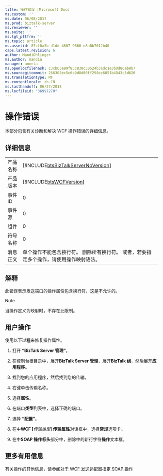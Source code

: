 ```yaml
---
title: 操作错误 |Microsoft Docs
ms.custom: ''
ms.date: 06/08/2017
ms.prod: biztalk-server
ms.reviewer: ''
ms.suite: ''
ms.tgt_pltfrm: ''
ms.topic: article
ms.assetid: 87cf0a5b-d1dd-4807-9660-e8a8b7012b40
caps.latest.revision: 6
author: MandiOhlinger
ms.author: mandia
manager: anneta
ms.openlocfilehash: c3cb63e90f85c830c30524b3adc1e3b0d86ab8b7
ms.sourcegitcommit: 266308ec5c6a9d8d80ff298ee6051b4843c5d626
ms.translationtype: MT
ms.contentlocale: zh-CN
ms.lasthandoff: 06/27/2018
ms.locfileid: "36997270"
---
```

# <a name="action-errors"></a>操作错误
本部分包含有关诊断和解决 WCF 操作错误的详细信息。  
  
## <a name="details"></a>详细信息  
  
|                 |                                                                                                                                                     |
|-----------------|-----------------------------------------------------------------------------------------------------------------------------------------------------|
|  产品名称   |                                 [!INCLUDE[btsBizTalkServerNoVersion](../includes/btsbiztalkservernoversion-md.md)]                                  |
| 产品版本 |                                             [!INCLUDE[btsWCFVersion](../includes/btswcfversion-md.md)]                                              |
|    事件 ID     |                                                                          0                                                                          |
|  事件源   |                                                                          0                                                                          |
|    组件    |                                                                          0                                                                          |
|  符号名称  |                                                                          0                                                                          |
|  消息正文   | 单个操作不能包含换行符。 删除所有换行符。 或者，若要指定多个操作，请使用操作映射语法。 |
  
## <a name="explanation"></a>解释  
 此错误表示发送端口的操作属性包含换行符，这是不允许的。  
  
> [!NOTE]
>  当操作定义为映射时，不存在此限制。  
  
## <a name="user-action"></a>用户操作  
 使用以下过程来修复操作属性。  
  
 
1. 打开 **“BizTalk Server 管理”**。  
  
2. 在控制台根目录中，展开**BizTalk Server 管理**，展开**BizTalk 组**，然后展开**应用程序**。  
  
3. 找到您的应用程序，然后找到您的传输。  
  
4. 右键单击传输名称。  
  
5. 选择**属性**。  
  
6. 在端口**类型**列表中，选择正确的端口。  
  
7. 选择 **“配置”**。  
  
8. 在中**WCF [**<em>传输类型</em>**] 传输属性**对话框中，选择**常规**选项卡。  
  
9. 在中**SOAP 操作标头**部分中，删除中的新行字符**操作**文本框。  

## <a name="more-good-info"></a>更多有用信息  
 有关操作的其他信息，请参阅[对于 WCF 发送适配器指定 SOAP 操作](../core/specifying-soap-actions-for-wcf-send-adapters.md)